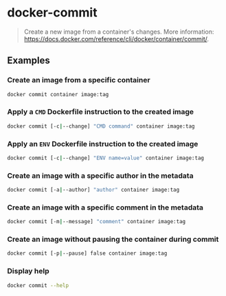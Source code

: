 # docker-commit

> Create a new image from a container's changes. More information: <https://docs.docker.com/reference/cli/docker/container/commit/>.

## Examples

### Create an image from a specific container

```bash
docker commit container image:tag
```

### Apply a `CMD` Dockerfile instruction to the created image

```bash
docker commit [-c|--change] "CMD command" container image:tag
```

### Apply an `ENV` Dockerfile instruction to the created image

```bash
docker commit [-c|--change] "ENV name=value" container image:tag
```

### Create an image with a specific author in the metadata

```bash
docker commit [-a|--author] "author" container image:tag
```

### Create an image with a specific comment in the metadata

```bash
docker commit [-m|--message] "comment" container image:tag
```

### Create an image without pausing the container during commit

```bash
docker commit [-p|--pause] false container image:tag
```

### Display help

```bash
docker commit --help
```
